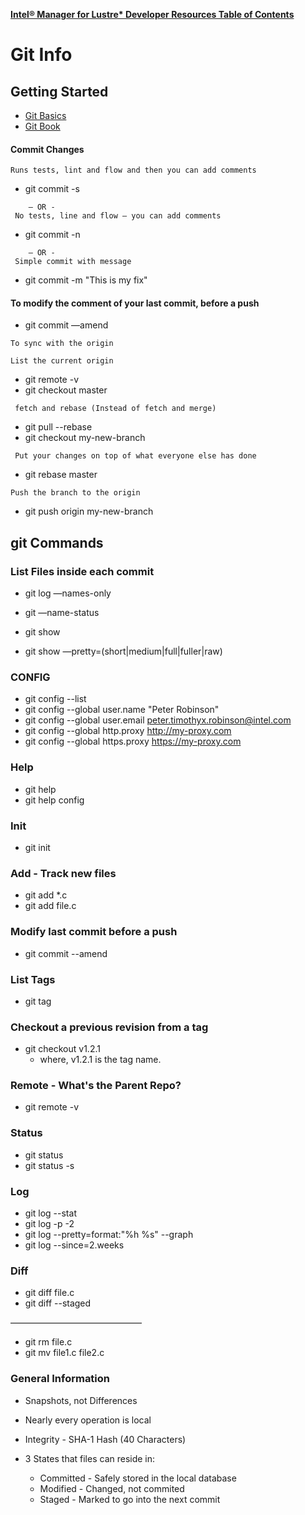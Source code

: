 [**Intel® Manager for Lustre\* Developer Resources Table of Contents**](README.md)

# Git Info

## Getting Started
* [Git Basics](https://git-scm.com/book/en/v2/Getting-Started-Git-Basics)
* [Git Book](https://git-scm.com/book/en/v2)


 #### Commit Changes
 ``` 
 Runs tests, lint and flow and then you can add comments 
 ```
* git commit -s 
```
    — OR -
 No tests, line and flow — you can add comments
 ```
* git commit -n
```
    — OR -
 Simple commit with message
```
  * git commit -m "This is my fix"


 #### To modify the comment of your last commit, before a push
 
  * git commit —amend
 
 ```
 To sync with the origin
 ```
 
 ```List the current origin```
  * git remote -v
  * git checkout master

``` fetch and rebase (Instead of fetch and merge)```
  * git pull  --rebase
  * git checkout my-new-branch

``` Put your changes on top of what everyone else has done```
  * git rebase master	
 
```Push the branch to the origin```

  * git push origin my-new-branch


## git Commands


### List Files inside each commit

* git log —names-only
* git —name-status

* git show
* git show —pretty=(short|medium|full|fuller|raw)


### CONFIG
* git config --list
* git config --global user.name "Peter Robinson"
* git config --global user.email peter.timothyx.robinson@intel.com
* git config --global http.proxy http://my-proxy.com
* git config --global https.proxy https://my-proxy.com


### Help
* git help  <verb>
* git help config

### Init
* git init
 
### Add - Track new files
* git add *.c
* git add file.c

### Modify last commit before a push
* git commit  --amend

### List Tags
* git tag

### Checkout a previous revision from a tag
* git checkout v1.2.1
  * where, v1.2.1 is the tag name.

### Remote - What's the Parent Repo?
* git remote -v
 
### Status
* git status
* git status -s

### Log
* git log --stat
* git log  -p  -2
* git log  --pretty=format:"%h  %s"  --graph
* git log  --since=2.weeks

### Diff
* git diff  file.c
* git diff  --staged
 
———————————————
* git rm file.c
* git mv file1.c  file2.c
 

### General Information
* Snapshots, not Differences

* Nearly every operation is local

* Integrity - SHA-1 Hash (40 Characters)

* 3 States that files can reside in:
    * Committed - Safely stored in the local database
    * Modified - Changed, not commited
    * Staged - Marked to go into the next commit


